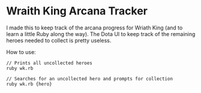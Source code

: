 # Wraith King Arcana Tracker

I made this to keep track of the arcana progress for Wriath King (and to learn a little Ruby along the way).
The Dota UI to keep track of the remaining heroes needed to collect is pretty useless.

How to use:
```
// Prints all uncollected heroes
ruby wk.rb

// Searches for an uncollected hero and prompts for collection
ruby wk.rb {hero}
```
